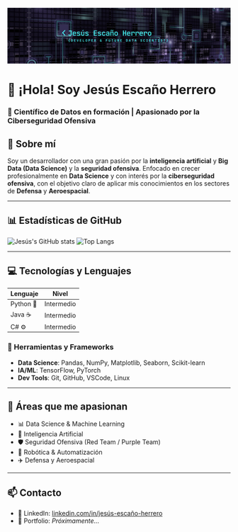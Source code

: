![Logo](banner.png)

# 👋 ¡Hola! Soy Jesús Escaño Herrero

### 🎯 Científico de Datos en formación | Apasionado por la Ciberseguridad Ofensiva


## 🧠 Sobre mí

Soy un desarrollador con una gran pasión por la **inteligencia artificial** y **Big Data (Data Science)** y la **seguridad ofensiva**. Enfocado en crecer profesionalmente en **Data Science** y con interés por la **ciberseguridad ofensiva**, con el objetivo claro de aplicar mis conocimientos en los sectores de **Defensa** y **Aeroespacial**.

---

## 📊 Estadísticas de GitHub

![Jesús's GitHub stats](https://github-readme-stats.vercel.app/api?username=jesus-eh&show_icons=true&theme=dark)  ![Top Langs](https://github-readme-stats.vercel.app/api/top-langs/?username=jesus-eh&layout=compact&theme=dark)




---

## 💻 Tecnologías y Lenguajes

| Lenguaje      | Nivel           |
|---------------|-----------------|
| Python 🐍     | Intermedio      |
| Java ☕        | Intermedio      |
| C# ⚙️         | Intermedio      |

### 🧰 Herramientas y Frameworks

- **Data Science**: Pandas, NumPy, Matplotlib, Seaborn, Scikit-learn
- **IA/ML**: TensorFlow, PyTorch
- **Dev Tools**: Git, GitHub, VSCode, Linux

---

## 🚀 Áreas que me apasionan

- 📊 Data Science & Machine Learning  
- 🧠 Inteligencia Artificial  
- 🛡️ Seguridad Ofensiva (Red Team / Purple Team)  
- 🤖 Robótica & Automatización  
- ✈️ Defensa y Aeroespacial

---

## 📫 Contacto

- 💼 LinkedIn: [linkedin.com/in/jesús-escaño-herrero](https://linkedin.com/in/jesús-escaño-herrero)
- 📂 Portfolio: *Próximamente...*

